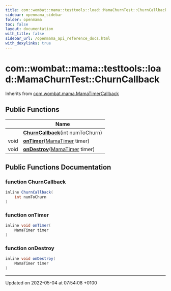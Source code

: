 ```yaml
---
title: com::wombat::mama::testtools::load::MamaChurnTest::ChurnCallback
sidebar: openmama_sidebar
folder: openmama
toc: false
layout: documentation
with_title: false
sidebar_url: /openmama_api_reference_docs.html
with_doxylinks: true
---
```


# com::wombat::mama::testtools::load::MamaChurnTest::ChurnCallback





Inherits from [com.wombat.mama.MamaTimerCallback](interfacecom_1_1wombat_1_1mama_1_1MamaTimerCallback.html)

## Public Functions

|                | Name           |
| -------------- | -------------- |
| | **[ChurnCallback](classcom_1_1wombat_1_1mama_1_1testtools_1_1load_1_1MamaChurnTest_1_1ChurnCallback.html#function-churncallback)**(int numToChurn) |
| void | **[onTimer](classcom_1_1wombat_1_1mama_1_1testtools_1_1load_1_1MamaChurnTest_1_1ChurnCallback.html#function-ontimer)**([MamaTimer](classcom_1_1wombat_1_1mama_1_1MamaTimer.html) timer) |
| void | **[onDestroy](classcom_1_1wombat_1_1mama_1_1testtools_1_1load_1_1MamaChurnTest_1_1ChurnCallback.html#function-ondestroy)**([MamaTimer](classcom_1_1wombat_1_1mama_1_1MamaTimer.html) timer) |

## Public Functions Documentation

### function ChurnCallback

```java
inline ChurnCallback(
    int numToChurn
)
```


### function onTimer

```java
inline void onTimer(
    MamaTimer timer
)
```


### function onDestroy

```java
inline void onDestroy(
    MamaTimer timer
)
```


-------------------------------

Updated on 2022-05-04 at 07:54:08 +0100